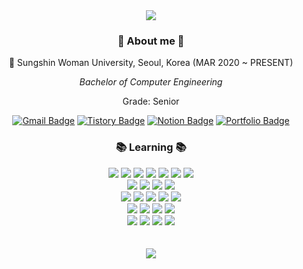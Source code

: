 <div>	
	<div align=center>
    <img src="https://capsule-render.vercel.app/api?type=waving&height=200&text=JiwooLEE&fontAlign=50&fontAlignY=40&color=gradient&customColorList=0,9" />	
    
<h3>👋 About me 👋</h3>
🔮 Sungshin Woman University, Seoul, Korea (MAR 2020 ~ PRESENT)

*Bachelor of Computer Engineering*

Grade: Senior
		
[![Gmail Badge](https://img.shields.io/badge/Gmail-D14836?style=flat&logo=Gmail&logoColor=white)](mailto:jiwoojenny@gmail.com)
[![Tistory Badge](https://img.shields.io/badge/Tech%20Blog-FF5A5F?style=flat&logoColor=white)](https://xxxxx.com/)
[![Notion Badge](https://img.shields.io/badge/Development%20Log-E9568E?style=flat&logoColor=white)]()
[![Portfolio Badge](https://img.shields.io/badge/Portfolio-EF2D5E?style=flat&logoColor=white)]()
	
  
  <h3>📚 Learning 📚</h3>
  
  <img src="http://img.shields.io/badge/-Python-3776ab?style=flat-square&logo=Python&logoColor=white" />
  <img src="https://img.shields.io/badge/C-00599C?style=flat-square&logo=C&logoColor=white" />
  <img src="http://img.shields.io/badge/-C++-00599c?style=flat-square&logo=C%2B%2B&logoColor=white" />
	<img src="https://img.shields.io/badge/Java-007396?style=flat&logo=Conda-Forge&logoColor=white" />
	<img src="https://img.shields.io/badge/HTML5-E34F26?style=flat&logo=HTML5&logoColor=white" />
	<img src="https://img.shields.io/badge/CSS3-1572B6?style=flat&logo=CSS3&logoColor=white" />
	<img src="https://img.shields.io/badge/JavaScript-F7DF1E?style=flat&logo=JavaScript&logoColor=white" />
  <br>
  
  <img src= "http://img.shields.io/badge/-Node.js-333?style=flat-square&logo=Node.js&logoColor=white"/>
  <img src="http://img.shields.io/badge/-Express-000000?style=flat-square&logo=Express&logoColor=white" />
  <img src="http://img.shields.io/badge/-Spring-6DB33F?style=flat-square&logo=Spring&logoColor=white" />
  <img src="https://img.shields.io/badge/Spring Boot-6DB33F?style=flat-square&logo=Spring Boot&logoColor=white"/>
  <br>
  
  <img src="https://img.shields.io/badge/MySQL-4479A1?style=flat-square&logo=MySQL&logoColor=white"/> 
	<img src="http://img.shields.io/badge/-Firebase-2C384A?style=flat-square&logo=firebase" />
	<img src="http://img.shields.io/badge/-Amazon_AWS-232F3E?style=flat-square&logo=AmazonAWS" />
	<img src="http://img.shields.io/badge/-Amazon_EC2-FF9900?style=flat-square" />
  <img src="https://img.shields.io/badge/GCP-4285F4?style=flat-square&logo=Google Cloud&logoColor=white"/> 
	<br>

<img src="https://img.shields.io/badge/Linux-FCC624?style=flat-square&logo=Linux&logoColor=white"/> 
<img src="https://img.shields.io/badge/Docker-2496ED?style=flat-square&logo=Docker&logoColor=white"/>
  <img src="https://img.shields.io/badge/Jenkins-D24939?style=flat-square&logo=Jenkins&logoColor=white"/> 
  <img src="https://img.shields.io/badge/Kubernetes-326CE5?style=flat-square&logo=Kubernetes&logoColor=white"/>
	<br>

  <img src="https://img.shields.io/badge/Visual Studio Code-007ACC?style=flat-square&logo=Visual Studio Code&logoColor=white"/> 
  <img src="https://img.shields.io/badge/IntelliJ IDEA-000000?style=flat-square&logo=IntelliJ IDEA&logoColor=white"/>
  <img src="http://img.shields.io/badge/-Git-f05032?style=flat-square&logo=Git&logoColor=white" />
  <img src="http://img.shields.io/badge/-Github-181717?style=flat-square&logo=Github&logoColor=white" />
  
<div align=center>
<br>
<br>

<!--<img src="https://github-readme-stats.vercel.app/api/top-langs/?username=leejw-lu&layout=compact">--->
<img src="https://github-readme-stats.vercel.app/api?username=leejw-lu&count_private=true&show_icons=true&theme=swift">
    
<br>
</div>


<!-- [![Solved.ac
Profile](http://mazassumnida.wtf/api/v2/generate_badge?boj=jjjwoo87)](https://solved.ac/jjjwoo87/) -->


<!---
leejw-lu/leejw-lu is a ✨ special ✨ repository because its `README.md` (this file) appears on your GitHub profile.
You can click the Preview link to take a look at your changes.
--->
